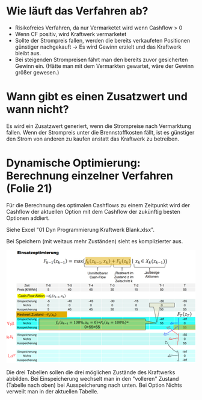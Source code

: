 # Wie läuft das Verfahren ab?
- Risikofreies Verfahren, da nur Vermarketet wird wenn Cashflow > 0
- Wenn CF positiv, wird Kraftwerk vermarketet
- Sollte der Strompreis fallen, werden die bereits verkaufeten Positionen günstiger nachgekauft -> Es wird Gewinn erzielt und das Kraftwerk bleibt aus. 
- Bei steigenden Strompreisen fährt man den bereits zuvor gesicherten Gewinn ein. (Hätte man mit dem Vermarkten gewartet, wäre der Gewinn größer gewesen.) 

# Wann gibt es einen Zusatzwert und wann nicht?
Es wird ein Zusatzwert generiert, wenn die Strompreise nach Vermarktung fallen. Wenn der Strompreis unter die Brennstoffkosten fällt, ist es günstiger den Strom von anderen zu kaufen anstatt das Kraftwerk zu betreiben.

# Dynamische Optimierung: Berechnung einzelner Verfahren (Folie 21)
Für die Berechnung des optimalen Cashflows zu einem Zeitpunkt wird der Cashflow der aktuellen Option mit dem Cashflow der zukünftig besten Optionen addiert.

Siehe Excel "01 Dyn Programmierung Kraftwerk Blank.xlsx".

Bei Speichern (mit weitaus mehr Zuständen) sieht es komplizierter aus.

![Folie21](./Folie21.PNG)

Die drei Tabellen sollen die drei möglichen Zustände des Kraftwerks abbilden. Bei Einspeicherung wechselt man in den "volleren" Zustand (Tabelle nach oben) bei Ausspeicherung nach unten. Bei Option Nichts verweilt man in der aktuellen Tabelle.